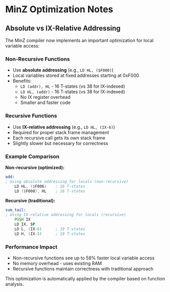 # MinZ Optimization Notes

## Absolute vs IX-Relative Addressing

The MinZ compiler now implements an important optimization for local variable access:

### Non-Recursive Functions
- Use **absolute addressing** (e.g., `LD HL, ($F000)`)
- Local variables stored at fixed addresses starting at 0xF000
- Benefits:
  - `LD (addr), HL` - 16 T-states (vs 38 for IX-indexed)
  - `LD HL, (addr)` - 16 T-states (vs 38 for IX-indexed)
  - No IX register overhead
  - Smaller and faster code

### Recursive Functions  
- Use **IX-relative addressing** (e.g., `LD HL, (IX-6)`)
- Required for proper stack frame management
- Each recursive call gets its own stack frame
- Slightly slower but necessary for correctness

### Example Comparison

**Non-recursive (optimized):**
```asm
add:
; Using absolute addressing for locals (non-recursive)
    LD HL, ($F006)    ; 16 T-states
    LD ($F008), HL    ; 16 T-states
```

**Recursive (traditional):**
```asm
sum_tail:
; Using IX-relative addressing for locals (recursive)
    PUSH IX
    LD IX, SP
    LD L, (IX-6)      ; 19 T-states
    LD H, (IX-5)      ; 19 T-states
```

### Performance Impact
- Non-recursive functions see up to 58% faster local variable access
- No memory overhead - uses existing RAM
- Recursive functions maintain correctness with traditional approach

This optimization is automatically applied by the compiler based on function analysis.